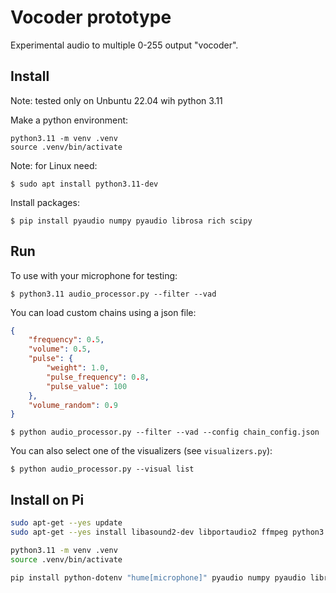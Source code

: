 # Vocoder prototype

Experimental audio to multiple 0-255 output "vocoder".


## Install

Note: tested only on Unbuntu 22.04 wih python 3.11

Make a python environment:
```
python3.11 -m venv .venv
source .venv/bin/activate
```

Note: for Linux need:
```
$ sudo apt install python3.11-dev
```

Install packages:
```
$ pip install pyaudio numpy pyaudio librosa rich scipy
```

## Run
To use with your microphone for testing:

```
$ python3.11 audio_processor.py --filter --vad
```

You can load custom chains using a json file:

```json
{
    "frequency": 0.5,
    "volume": 0.5,
    "pulse": {
        "weight": 1.0,
        "pulse_frequency": 0.8,
        "pulse_value": 100
    },
    "volume_random": 0.9
}
```

```
$ python audio_processor.py --filter --vad --config chain_config.json
```

You can also select one of the visualizers (see `visualizers.py`):

```
$ python audio_processor.py --visual list
```



## Install on Pi


```bash
sudo apt-get --yes update
sudo apt-get --yes install libasound2-dev libportaudio2 ffmpeg python3.11-dev

python3.11 -m venv .venv
source .venv/bin/activate

pip install python-dotenv "hume[microphone]" pyaudio numpy pyaudio librosa rich scipy

```